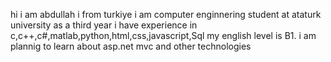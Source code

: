  hi i am abdullah i from turkiye i am computer enginnering student at ataturk university as a third year i have experience in c,c++,c#,matlab,python,html,css,javascript,Sql my english level is B1. i am plannig to learn about asp.net mvc and other technologies
